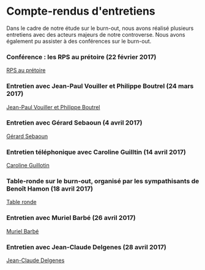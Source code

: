 # Compte-rendus d'entretiens 

Dans le cadre de notre étude sur le burn-out, nous avons réalisé plusieurs entretiens avec des acteurs majeurs de notre controverse. Nous avons également pu assister à des conférences sur le burn-out. 

### Conférence : les RPS au prétoire (22 février 2017)  

<A HREF="conf1.pdf" target="_blank">RPS au prétoire</A>

### Entretien avec Jean-Paul Vouiller et Philippe Boutrel (24 mars 2017)

 <A HREF="entretien1.pdf" target="_blank">Jean-Paul Vouiller et Philippe Boutrel</A>

### Entretien avec Gérard Sebaoun (4 avril 2017) 

 <A HREF="entretien2.pdf" target="_blank">Gérard Sebaoun</A> 

### Entretien téléphonique avec Caroline Guilltin (14 avril 2017) 

 <A HREF="entretien3.pdf" target="_blank">Caroline Guillotin</A>

### Table-ronde sur le burn-out, organisé par les sympathisants de Benoît Hamon (18 avril 2017) 

<A HREF="conf2.pdf" target="_blank">Table ronde</A>

### Entretien avec Muriel Barbé (26 avril 2017) 

<A HREF="entretien4.pdf" target="_blank">Muriel Barbé</A>

### Entretien avec Jean-Claude Delgenes (28 avril 2017) 

<A HREF="entretien5.pdf" target="_blank">Jean-Claude Delgenes</A>

